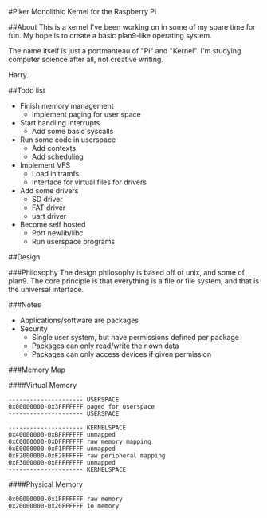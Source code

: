 #Piker
Monolithic Kernel for the Raspberry Pi

##About
This is a kernel I've been working on in some of my spare time for fun.
My hope is to create a basic plan9-like operating system.

The name itself is just a portmanteau of "Pi" and "Kernel". I'm studying computer science after all, not creative writing.

Harry.

##Todo list

* Finish memory management
    * Implement paging for user space
* Start handling interrupts
    * Add some basic syscalls
* Run some code in userspace
    * Add contexts
    * Add scheduling
* Implement VFS
    * Load initramfs
    * Interface for virtual files for drivers
* Add some drivers
    * SD driver
    * FAT driver
    * uart driver
* Become self hosted
    * Port newlib/libc
    * Run userspace programs

##Design

###Philosophy
The design philosophy is based off of unix, and some of plan9.
The core principle is that everything is a file or file system, and that is the universal interface.

###Notes
* Applications/software are packages
* Security
    * Single user system, but have permissions defined per package
    * Packages can only read/write their own data
    * Packages can only access devices if given permission

###Memory Map

####Virtual Memory

    --------------------- USERSPACE
    0x00000000-0x3FFFFFFF paged for userspace
    --------------------- USERSPACE

    --------------------- KERNELSPACE
    0x40000000-0xBFFFFFFF unmapped
    0xC0000000-0xDFFFFFFF raw memory mapping
    0xE0000000-0xF1FFFFFF unmapped
    0xF2000000-0xF2FFFFFF raw peripheral mapping
    0xF3000000-0xFFFFFFFF unmapped
    --------------------- KERNELSPACE

####Physical Memory

    0x00000000-0x1FFFFFFF raw memory
    0x20000000-0x20FFFFFF io memory

